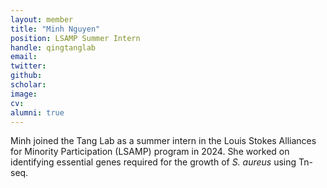 ```yaml
---
layout: member
title: "Minh Nguyen"
position: LSAMP Summer Intern
handle: qingtanglab
email: 
twitter: 
github: 
scholar: 
image: 
cv: 
alumni: true
---
```

Minh joined the Tang Lab as a summer intern in the Louis Stokes Alliances for Minority Participation (LSAMP) program in 2024. She worked on identifying essential genes required for the growth of <i>S. aureus</i> using Tn-seq.
